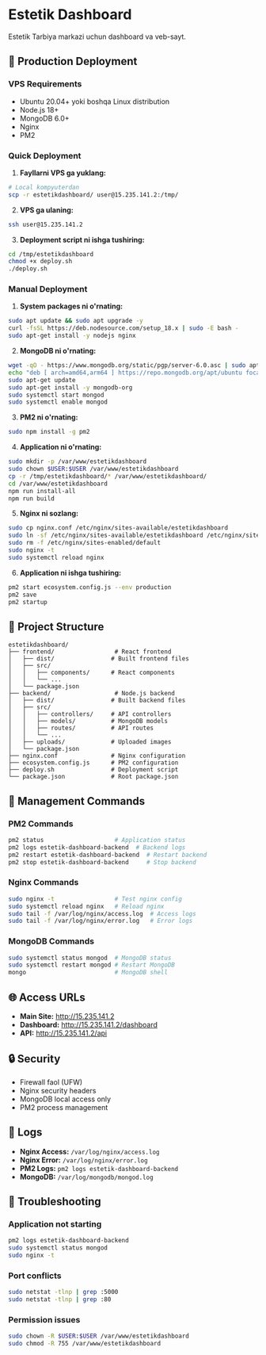 # Estetik Dashboard

Estetik Tarbiya markazi uchun dashboard va veb-sayt.

## 🚀 Production Deployment

### VPS Requirements
- Ubuntu 20.04+ yoki boshqa Linux distribution
- Node.js 18+
- MongoDB 6.0+
- Nginx
- PM2

### Quick Deployment

1. **Fayllarni VPS ga yuklang:**
```bash
# Local kompyuterdan
scp -r estetikdashboard/ user@15.235.141.2:/tmp/
```

2. **VPS ga ulaning:**
```bash
ssh user@15.235.141.2
```

3. **Deployment script ni ishga tushiring:**
```bash
cd /tmp/estetikdashboard
chmod +x deploy.sh
./deploy.sh
```

### Manual Deployment

1. **System packages ni o'rnating:**
```bash
sudo apt update && sudo apt upgrade -y
curl -fsSL https://deb.nodesource.com/setup_18.x | sudo -E bash -
sudo apt-get install -y nodejs nginx
```

2. **MongoDB ni o'rnating:**
```bash
wget -qO - https://www.mongodb.org/static/pgp/server-6.0.asc | sudo apt-key add -
echo "deb [ arch=amd64,arm64 ] https://repo.mongodb.org/apt/ubuntu focal/mongodb-org/6.0 multiverse" | sudo tee /etc/apt/sources.list.d/mongodb-org-6.0.list
sudo apt-get update
sudo apt-get install -y mongodb-org
sudo systemctl start mongod
sudo systemctl enable mongod
```

3. **PM2 ni o'rnating:**
```bash
sudo npm install -g pm2
```

4. **Application ni o'rnating:**
```bash
sudo mkdir -p /var/www/estetikdashboard
sudo chown $USER:$USER /var/www/estetikdashboard
cp -r /tmp/estetikdashboard/* /var/www/estetikdashboard/
cd /var/www/estetikdashboard
npm run install-all
npm run build
```

5. **Nginx ni sozlang:**
```bash
sudo cp nginx.conf /etc/nginx/sites-available/estetikdashboard
sudo ln -sf /etc/nginx/sites-available/estetikdashboard /etc/nginx/sites-enabled/
sudo rm -f /etc/nginx/sites-enabled/default
sudo nginx -t
sudo systemctl reload nginx
```

6. **Application ni ishga tushiring:**
```bash
pm2 start ecosystem.config.js --env production
pm2 save
pm2 startup
```

## 📁 Project Structure

```
estetikdashboard/
├── frontend/                 # React frontend
│   ├── dist/                # Built frontend files
│   ├── src/
│   │   ├── components/      # React components
│   │   └── ...
│   └── package.json
├── backend/                  # Node.js backend
│   ├── dist/                # Built backend files
│   ├── src/
│   │   ├── controllers/     # API controllers
│   │   ├── models/          # MongoDB models
│   │   ├── routes/          # API routes
│   │   └── ...
│   ├── uploads/             # Uploaded images
│   └── package.json
├── nginx.conf               # Nginx configuration
├── ecosystem.config.js      # PM2 configuration
├── deploy.sh                # Deployment script
└── package.json             # Root package.json
```

## 🔧 Management Commands

### PM2 Commands
```bash
pm2 status                    # Application status
pm2 logs estetik-dashboard-backend  # Backend logs
pm2 restart estetik-dashboard-backend  # Restart backend
pm2 stop estetik-dashboard-backend     # Stop backend
```

### Nginx Commands
```bash
sudo nginx -t                 # Test nginx config
sudo systemctl reload nginx   # Reload nginx
sudo tail -f /var/log/nginx/access.log  # Access logs
sudo tail -f /var/log/nginx/error.log   # Error logs
```

### MongoDB Commands
```bash
sudo systemctl status mongod  # MongoDB status
sudo systemctl restart mongod # Restart MongoDB
mongo                         # MongoDB shell
```

## 🌐 Access URLs

- **Main Site:** http://15.235.141.2
- **Dashboard:** http://15.235.141.2/dashboard
- **API:** http://15.235.141.2/api

## 🔒 Security

- Firewall faol (UFW)
- Nginx security headers
- MongoDB local access only
- PM2 process management

## 📝 Logs

- **Nginx Access:** `/var/log/nginx/access.log`
- **Nginx Error:** `/var/log/nginx/error.log`
- **PM2 Logs:** `pm2 logs estetik-dashboard-backend`
- **MongoDB:** `/var/log/mongodb/mongod.log`

## 🚨 Troubleshooting

### Application not starting
```bash
pm2 logs estetik-dashboard-backend
sudo systemctl status mongod
sudo nginx -t
```

### Port conflicts
```bash
sudo netstat -tlnp | grep :5000
sudo netstat -tlnp | grep :80
```

### Permission issues
```bash
sudo chown -R $USER:$USER /var/www/estetikdashboard
sudo chmod -R 755 /var/www/estetikdashboard
``` 